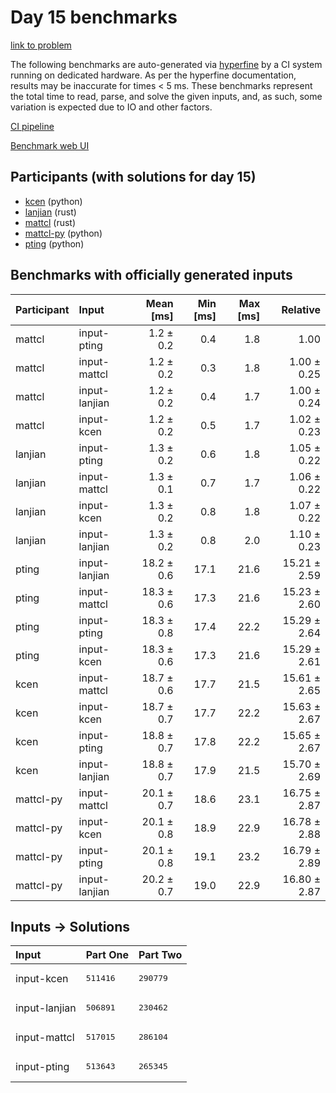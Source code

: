 # Day 15 benchmarks

[link to problem](https://adventofcode.com/2023/day/15)

The following benchmarks are auto-generated via
[hyperfine](https://github.com/sharkdp/hyperfine) by a CI system running on
dedicated hardware. As per the hyperfine documentation, results may be
inaccurate for times < 5 ms. These benchmarks represent the total time to read,
parse, and solve the given inputs, and, as such, some variation is expected due
to IO and other factors.

[CI pipeline](http://ci.papercode.net:8080/teams/main/pipelines/aoc2023)

[Benchmark web UI](https://aoc.ancalagon.black)


## Participants (with solutions for day 15)

- [kcen](https://github.com/kcen/aoc2023) (python)
- [lanjian](https://github.com/lanjian/aoc-2023) (rust)
- [mattcl](https://github.com/mattcl/aoc2023) (rust)
- [mattcl-py](https://github.com/mattcl/aoc2023-py) (python)
- [pting](https://github.com/pting/aoc2023) (python)


## Benchmarks with officially generated inputs

| Participant | Input | Mean [ms] | Min [ms] | Max [ms] | Relative |
|:---|:---|---:|---:|---:|---:|
| mattcl | input-pting | 1.2 ± 0.2 | 0.4 | 1.8 | 1.00 |
| mattcl | input-mattcl | 1.2 ± 0.2 | 0.3 | 1.8 | 1.00 ± 0.25 |
| mattcl | input-lanjian | 1.2 ± 0.2 | 0.4 | 1.7 | 1.00 ± 0.24 |
| mattcl | input-kcen | 1.2 ± 0.2 | 0.5 | 1.7 | 1.02 ± 0.23 |
| lanjian | input-pting | 1.3 ± 0.2 | 0.6 | 1.8 | 1.05 ± 0.22 |
| lanjian | input-mattcl | 1.3 ± 0.1 | 0.7 | 1.7 | 1.06 ± 0.22 |
| lanjian | input-kcen | 1.3 ± 0.2 | 0.8 | 1.8 | 1.07 ± 0.22 |
| lanjian | input-lanjian | 1.3 ± 0.2 | 0.8 | 2.0 | 1.10 ± 0.23 |
| pting | input-lanjian | 18.2 ± 0.6 | 17.1 | 21.6 | 15.21 ± 2.59 |
| pting | input-mattcl | 18.3 ± 0.6 | 17.3 | 21.6 | 15.23 ± 2.60 |
| pting | input-pting | 18.3 ± 0.8 | 17.4 | 22.2 | 15.29 ± 2.64 |
| pting | input-kcen | 18.3 ± 0.6 | 17.3 | 21.6 | 15.29 ± 2.61 |
| kcen | input-mattcl | 18.7 ± 0.6 | 17.7 | 21.5 | 15.61 ± 2.65 |
| kcen | input-kcen | 18.7 ± 0.7 | 17.7 | 22.2 | 15.63 ± 2.67 |
| kcen | input-pting | 18.8 ± 0.7 | 17.8 | 22.2 | 15.65 ± 2.67 |
| kcen | input-lanjian | 18.8 ± 0.7 | 17.9 | 21.5 | 15.70 ± 2.69 |
| mattcl-py | input-mattcl | 20.1 ± 0.7 | 18.6 | 23.1 | 16.75 ± 2.87 |
| mattcl-py | input-kcen | 20.1 ± 0.8 | 18.9 | 22.9 | 16.78 ± 2.88 |
| mattcl-py | input-pting | 20.1 ± 0.8 | 19.1 | 23.2 | 16.79 ± 2.89 |
| mattcl-py | input-lanjian | 20.2 ± 0.7 | 19.0 | 22.9 | 16.80 ± 2.87 |


## Inputs -> Solutions

| Input | Part One | Part Two |
|:---|:---|:---|
|input-kcen|<pre>511416</pre>|<pre>290779</pre>|
|input-lanjian|<pre>506891</pre>|<pre>230462</pre>|
|input-mattcl|<pre>517015</pre>|<pre>286104</pre>|
|input-pting|<pre>513643</pre>|<pre>265345</pre>|